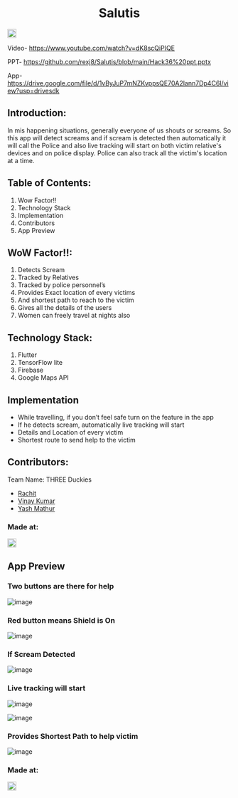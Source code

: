 <h1 align="center">Salutis</h1>
<p align="center">
</p>

<a href="https://hack36.com"> <img src="http://bit.ly/BuiltAtHack36" height=20px> </a>

Video- https://www.youtube.com/watch?v=dK8scQiPIQE

PPT- https://github.com/rexj8/Salutis/blob/main/Hack36%20ppt.pptx

App- https://drive.google.com/file/d/1vByJuP7mNZKvppsQE70A2lann7Dp4C6l/view?usp=drivesdk


## Introduction:
In mis happening situations, generally everyone of us shouts or screams. So this app will detect screams and if scream is detected then automatically it will call the Police and also live tracking will start on both victim relative's devices and on police display. Police can also track all the victim's location at a time.

## Table of Contents:
1. Wow Factor!!
2. Technology Stack
3. Implementation
4. Contributors
5. App Preview
  
## WoW Factor!!:
  1) Detects Scream
  2) Tracked by Relatives
  3) Tracked by police personnel’s
  4) Provides Exact location of every victims
  5) And shortest path to reach to the victim
  6) Gives all the details of the users
  7) Women can freely travel at nights also
  
## Technology Stack:
  1) Flutter
  2) TensorFlow lite
  3) Firebase
  4) Google Maps API
  
## Implementation
  * While travelling, if you don’t feel safe turn on the feature in the app
  * If he detects scream, automatically live tracking will start
  * Details and Location of every victim
  * Shortest route to send help to the victim

## Contributors:

Team Name: THREE Duckies

* [Rachit](https://github.com/rexj8)
* [Vinay Kumar](https://github.com/DR-NEGATIVE)
* [Yash Mathur](https://github.com/themockingjester)

### Made at:
<a href="https://hack36.com"> <img src="http://bit.ly/BuiltAtHack36" height=20px> </a>

## App Preview

### Two buttons are there for help
![image](https://user-images.githubusercontent.com/44037733/114281146-5e9cca80-9a5a-11eb-9a67-675ae4b37621.png)

### Red button means Shield is On
![image](https://user-images.githubusercontent.com/44037733/114281328-5d1fd200-9a5b-11eb-9195-3d3404c07c00.png)

### If Scream Detected
![image](https://user-images.githubusercontent.com/44037733/114281296-36619b80-9a5b-11eb-9e88-1a04d6123a69.png)

### Live tracking will start
![image](https://user-images.githubusercontent.com/44037733/114281415-e0d9be80-9a5b-11eb-9573-bf5a4fe596ee.png)

![image](https://user-images.githubusercontent.com/44037733/114281550-9147c280-9a5c-11eb-976b-759a17426274.png)

### Provides Shortest Path to help victim
![image](https://user-images.githubusercontent.com/44037733/114281519-6f4e4000-9a5c-11eb-8d30-9b0bf1ceb8ae.png)

### Made at:
<a href="https://hack36.com"> <img src="http://bit.ly/BuiltAtHack36" height=20px> </a>
